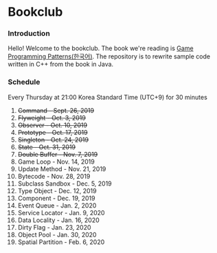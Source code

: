 # Bookclub


### Introduction

Hello! Welcome to the bookclub. The book we're reading is [Game Programming Patterns](https://gameprogrammingpatterns.com/)[(한국어)](https://book.naver.com/bookdb/book_detail.nhn?bid=10615724). The repository is to rewrite sample code written in C++ from the book in Java.

### Schedule

Every Thursday at 21:00 Korea Standard Time (UTC+9) for 30 minutes

1. ~~Command - Sept. 26, 2019~~
2. ~~Flyweight - Oct. 3, 2019~~
3. ~~Observer - Oct. 10, 2019~~
4. ~~Prototype - Oct. 17, 2019~~
5. ~~Singleton - Oct. 24, 2019~~
6. ~~State - Oct. 31, 2019~~
7. ~~Double Buffer - Nov. 7, 2019~~
8. Game Loop - Nov. 14, 2019
9. Update Method - Nov. 21, 2019
10. Bytecode - Nov. 28, 2019
11. Subclass Sandbox - Dec. 5, 2019
12. Type Object - Dec. 12, 2019
13. Component - Dec. 19, 2019
14. Event Queue - Jan. 2, 2020
15. Service Locator - Jan. 9, 2020
16. Data Locality - Jan. 16, 2020
17. Dirty Flag - Jan. 23, 2020
18. Object Pool - Jan. 30, 2020
19. Spatial Partition - Feb. 6, 2020

